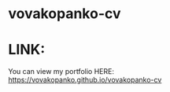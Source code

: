 # vovakopanko-cv
# LINK:
You can view my portfolio HERE: https://vovakopanko.github.io/vovakopanko-cv
